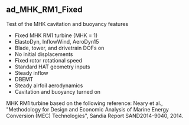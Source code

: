 ## ad_MHK_RM1_Fixed

Test of the MHK cavitation and buoyancy features

- Fixed MHK RM1 turbine (MHK = 1)
- ElastoDyn, InflowWind, AeroDyn15
- Blade, tower, and drivetrain DOFs on
- No initial displacements
- Fixed rotor rotational speed
- Standard HAT geometry inputs
- Steady inflow
- DBEMT
- Steady airfoil aerodynamics
- Cavitation and buoyancy turned on

MHK RM1 turbine based on the following reference:
Neary et al., "Methodology for Design and Economic Analysis of Marine Energy 
Conversion (MEC) Technologies", Sandia Report SAND2014-9040, 2014.
